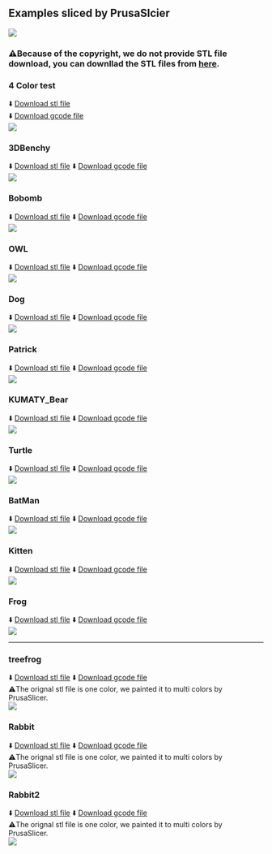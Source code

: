## Examples sliced by PrusaSlcier
![](./E4-all.jpg)

### :warning:Because of the copyright, we do not provide STL file download, you can downllad the STL files from [here](https://www.thingiverse.com/). 

### 4 Color test 
:arrow_down: [Download stl file](4Colors_test_stl.zip)   
:arrow_down: [Download gcode file](Z9E4_4CTest.zip)     
![](Z9E4_4CTest.jpg)

### 3DBenchy
:arrow_down: [Download stl file](https://www.thingiverse.com/thing:763622)
:arrow_down: [Download gcode file](Z9E4_3DBenchy.zip)  
![](Z9E4_3DBenchy.jpg)

### Bobomb
:arrow_down: [Download stl file](https://www.thingiverse.com/thing:2720626)
:arrow_down: [Download gcode file](Z9E4_Bobomb.zip)  
![](Z9E4_Bobomb.jpg)    

### OWL
:arrow_down: [Download stl file](https://www.thingiverse.com/thing:2373415)
:arrow_down: [Download gcode file](Z9E4_OWL.zip)  
![](Z9E4_OWL.jpg)

### Dog
:arrow_down: [Download stl file](https://www.thingiverse.com/thing:2299727)
:arrow_down: [Download gcode file](Z9E4_Dog.zip)  
![](Z9E4_dog.jpg)

### Patrick
:arrow_down: [Download stl file](https://www.thingiverse.com/thing:3124812)
:arrow_down: [Download gcode file](Z9E4_Patrick.zip)  
![](Z9E4_Patrick.jpg)

### KUMATY_Bear
:arrow_down: [Download stl file](https://www.thingiverse.com/thing:5341126)
:arrow_down: [Download gcode file](Z9E4_KUMATY_Bear.zip)  
![](Z9E4_KUMATY_Bear.jpg)

### Turtle
:arrow_down: [Download stl file](https://www.thingiverse.com/thing:2316918)
:arrow_down: [Download gcode file](Z9E4_Turtle.zip)  
![](Z9E4_Turtle.jpg)

### BatMan
:arrow_down: [Download stl file](https://www.thingiverse.com/thing:2966962)
:arrow_down: [Download gcode file](Z9E4_BatMan.zip)  
![](Z9E4_Batman.jpg)

### Kitten
:arrow_down: [Download stl file](https://www.thingiverse.com/thing:2312713)
:arrow_down: [Download gcode file](Z9E4_Kitten.zip)  
![](Z9E4_Kitten.jpg)

### Frog
:arrow_down: [Download stl file](https://www.thingiverse.com/thing:2429838)
:arrow_down: [Download gcode file](Z9E4_Frog.zip)  
![](Z9E4_frog.jpg)

-----

### treefrog
:arrow_down: [Download stl file](https://www.thingiverse.com/thing:4340978)
:arrow_down: [Download gcode file](Z9E4_treefrog.zip)  
:warning:The orignal stl file is one color, we painted it to multi colors by PrusaSlicer.   
![](Z9E4_treefrog.jpg)

### Rabbit
:arrow_down: [Download stl file](https://www.thingiverse.com/thing:2839926)
:arrow_down: [Download gcode file](Z9E4_Rabbit_Pot.zip)  
:warning:The orignal stl file is one color, we painted it to multi colors by PrusaSlicer.   
![](Z9E4_Rabbit_Pot.jpg)

### Rabbit2
:arrow_down: [Download stl file](https://www.thingiverse.com/thing:2839926)
:arrow_down: [Download gcode file](Z9E4_Rabbit_Pot.zip)  
:warning:The orignal stl file is one color, we painted it to multi colors by PrusaSlicer.   
![](Z9E4_Rabbit_Pot.jpg)



